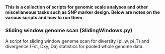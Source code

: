#### This is a collection of scripts for genomic scale analyses and other miscellaneous tasks such as SNP marker design. Below are notes on the various scripts and how to run them.

### Sliding window genome scan (SlidingWindows.py)

A script for sliding window genome scan for diversity (pi_w, pi_T) and divergence (Fst, Dxy, Da) statistics for pooled whole genome data.


